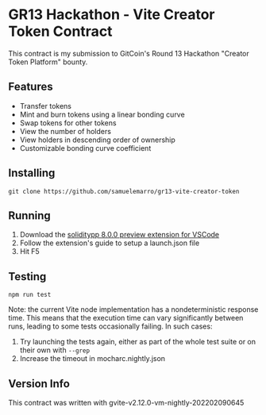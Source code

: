 # GR13 Hackathon - Vite Creator Token Contract

This contract is my submission to GitCoin's Round 13 Hackathon "Creator Token Platform" bounty.

## Features

- Transfer tokens
- Mint and burn tokens using a linear bonding curve
- Swap tokens for other tokens
- View the number of holders
- View holders in descending order of ownership
- Customizable bonding curve coefficient

## Installing

`git clone https://github.com/samuelemarro/gr13-vite-creator-token`

## Running

1. Download the [soliditypp 8.0.0 preview extension for VSCode](https://marketplace.visualstudio.com/items?itemName=ViteLabs.solppdebugger)
2. Follow the extension's guide to setup a launch.json file
3. Hit F5

## Testing

`npm run test`

Note: the current Vite node implementation has a nondeterministic response time. This means that the execution time can vary significantly between runs, leading to
some tests occasionally failing. In such cases:
1. Try launching the tests again, either as part of the whole test suite or on their own with `--grep`
2. Increase the timeout in mocharc.nightly.json

## Version Info

This contract was written with gvite-v2.12.0-vm-nightly-202202090645